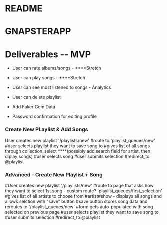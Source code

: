 # README
# GNAPSTERAPP


# Deliverables --  MVP

<!-- * User can sign/out -->

<!-- * User can create new profile -->

<!-- * CRUD username/password -->

<!-- * User can Add Songs to their Playlist -->

<!-- * User can remove songs from Playlist -->

<!-- * User can create new playlist -->

* User can rate albums/songs - ****Stretch

* User can play songs - ****Stretch

* User can see most listened to songs - Analytics

* User can delete playlist

* Add Faker Gem Data

* Password confirmation for editing profile

### Create New PLaylist & Add Songs

User creates new playlist '/playlists/new'
    #route to 'playlist_queues/new'
        #user selects playlist they want to save song to
        #gives list of all songs through collection_select  ****(possibly add search field for artist, then diplay songs)
        #user selects song
        #user submits selection
    #redirect_to @playlist

### Advanced - Create New Playlist + Song

#User creates new playlist '/playlists/new'
    #route to page that asks how they want to select 1st song - custom route? 'playlist_queues/first_selection'
        #gives list of all artists to choose from
        #artist#show - displays all songs and allows selction with "save" button
    #save button stores song data and reroutes to '/playlist_queues/new'
        #form gets auto-populated with song selected on previous page
        #user selects playlist they want to save song to
        #user submits selection
    #redirect_to @playlist


